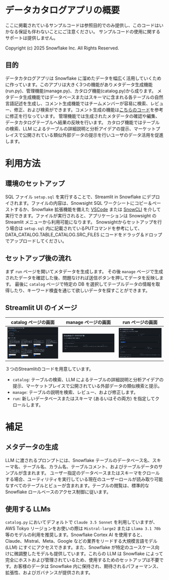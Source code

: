 # データカタログアプリの概要
ここに掲載されているサンプルコードは参照目的でのみ提供し、このコードはいかなる保証も伴わないことにご注意ください。
サンプルコードの使用に関するサポートは提供しません。

Copyright (c) 2025 Snowflake Inc. All Rights Reserved.

## 目的
データカタログアプリは Snowflake に溜めたデータを幅広く活用していくために作っています。このアプリは大きく3つの機能がありメタデータ生成機能(run.py)、管理機能(manage.py)、カタログ機能(catalog.py)から成ります。
メタデータ生成機能ではデータベースまたはスキーマに含まれる各テーブルの自然言語記述を生成し、コメント生成機能ではチームメンバーが容易に検索、レビュー、修正、および検索ができます。コメント生成の機能は[こちらのコード](https://github.com/Snowflake-Labs/sfguide-data-crawler)を参考に修正を行なっています。
管理機能では生成されたメタデータの確認や編集、データカタログテーブルへ結果の反映を行います。
カタログ機能ではテーブルの検索、LLM によるテーブルの詳細説明と分析アイデアの提示、マーケットプレイスで公開されている類似外部データの提示を行いユーザのデータ活用を促進します。

# 利用方法
## 環境のセットアップ
SQL ファイル `setup.sql` を実行することで、Streamlit in Snowflake にデプロイされます。ファイルの内容は、Snowsight SQL ワークシートにコピー＆ペーストするか、Snowflake 拡張機能を備えた [VSCode](https://docs.snowflake.com/en/user-guide/vscode-ext) または [SnowCLI](https://docs.snowflake.com/en/developer-guide/snowflake-cli-v2/index) を介して実行できます。ファイルが実行されると、アプリケーションは Snowsight の Streamlit メニューから利用可能になります。
Snowsightからセットアップを行う場合は `setup.sql` 内に記載されているPUTコマンドを参考にして、DATA_CATALOG.TABLE_CATALOG.SRC_FILES にコードをドラッグ＆ドロップでアップロードしてください。

## セットアップ後の流れ
まず `run` ページを開いてメタデータを生成します。
その後 `manage` ページで生成されたデータを確認した後、問題なければ送信ボタンを押してデータを反映します。
最後に `catalog` ページで特定の DB を選択してテーブルデータの情報を取得したり、キーワード検査を通じて欲しいデータを探すことができます。
 
## Streamlit UI のイメージ
catalog ページの画面     |manage ページの画面     | run ページの画面
:--------------------:|:--------------------:|:-------------------------:
![](images/catalog.png)|![](images/manage.png)|![](images/run.png)

３つのStreamlitのコードを用意しています。
- `catalog`: テーブルの検索、LLM によるテーブルの詳細説明と分析アイデアの提示、マーケットプレイスで公開されている外部データの類似検索と提示。
- `manage`: テーブルの説明を検索、レビュー、および修正します。
- `run`: 新しいデータベースまたはスキーマ (あるいはその両方) を指定してクロールします。

# 補足
## メタデータの生成
LLM に渡されるプロンプトには、Snowflake テーブルのデータベース名、スキーマ名、テーブル名、カラム名、テーブルコメント、およびテーブルデータのサンプルが含まれます。
ユーザー指定のデータベースまたはスキーマをクロールする場合、ユーティリティを実行している現在のユーザーロールが読み取り可能なすべてのテーブルとビューが含まれます。テーブルの閲覧は、標準的な Snowflake ロールベースのアクセス制御に従います。

## 使用する LLMs
`catalog.py` においてデフォルトで `Claude 3.5 Sonnet` を利用していますが、AWS Tokyo リージョンをお使いの際は `Mistral-large2` または `Llama 3.1 70b` 等のモデルの利用を推奨します。Snowflake Cortex AI を使用すると、Claude、Mistral、Meta、Google などの業界をリードする大規模言語モデル (LLM) にすぐにアクセスできます。また、Snowflake が特定のユースケース向けに微調整したモデルも提供しています。これらの LLM は Snowflake によって完全にホストおよび管理されているため、使用するためのセットアップは不要です。お客様のデータは Snowflake 内に保持され、期待されるパフォーマンス、拡張性、およびガバナンスが提供されます。